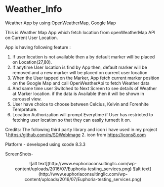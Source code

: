 # Weather_Info
Weather App by using OpenWeatherMap, Google Map 

This is Weather Map App which fetch location from openWeatherMap API on Current User Location.

App is having following feature :
1. If user location is not available then a by default marker will be placed on Location(27,80).
2. If anytime User location is find by App then, default marker will be removed and a new marker will be placed on current user location
3. When the User tapped on the Marker, App fetch current marker position on the Google Map and call OpenWeatherApi to fetch 
  Weather data 
4. And same time user Switched to Next Screen to see details of Weather at Marker location. if the data is Available then it will be shown in carousel view.
5. User have choice to choose between Celcius, Kelvin and Forenhite Temprature.
6. Location Authorization will prompt Everytime if User has restricted to fetching user location so that they can easily turnedt it on.

Credits: 
The following third party library and icon i have used in my project 
1.https://github.com/rs/SDWebImage
2. icon from https://icons8.com

Platform -
developed using xcode 8.3.3

ScreenShots-

<p align="center">
  ![alt text](http://www.euphoriaconsultingllc.com/wp-content/uploads/2016/07/Euphoria-testing_services.png)
  ![alt text](http://www.euphoriaconsultingllc.com/wp-content/uploads/2016/07/Euphoria-testing_services.png)
</p>
